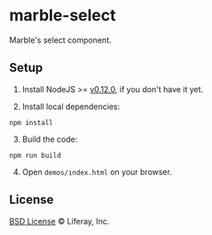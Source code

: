 # marble-select

Marble's select component.

## Setup

1. Install NodeJS >= [v0.12.0](http://nodejs.org/dist/v0.12.0/), if you don't have it yet.

2. Install local dependencies:

  ```
  npm install
  ```

3. Build the code:

  ```
  npm run build
  ```

4. Open `demos/index.html` on your browser.

## License

[BSD License](https://github.com/wedeploy/marble/blob/master/LICENSE.md) © Liferay, Inc.
